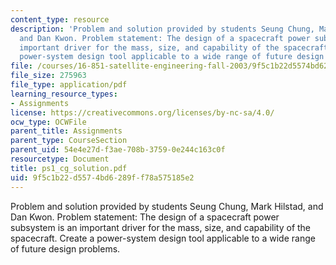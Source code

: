 ```yaml
---
content_type: resource
description: 'Problem and solution provided by students Seung Chung, Mark Hilstad,
  and Dan Kwon. Problem statement: The design of a spacecraft power subsystem is an
  important driver for the mass, size, and capability of the spacecraft. Create a
  power-system design tool applicable to a wide range of future design problems.'
file: /courses/16-851-satellite-engineering-fall-2003/9f5c1b22d5574bd6289ff78a575185e2_ps1_cg_solution.pdf
file_size: 275963
file_type: application/pdf
learning_resource_types:
- Assignments
license: https://creativecommons.org/licenses/by-nc-sa/4.0/
ocw_type: OCWFile
parent_title: Assignments
parent_type: CourseSection
parent_uid: 54e4e27d-f3ae-708b-3759-0e244c163c0f
resourcetype: Document
title: ps1_cg_solution.pdf
uid: 9f5c1b22-d557-4bd6-289f-f78a575185e2
---
```

Problem and solution provided by students Seung Chung, Mark Hilstad, and Dan Kwon. Problem statement: The design of a spacecraft power subsystem is an important driver for the mass, size, and capability of the spacecraft. Create a power-system design tool applicable to a wide range of future design problems.